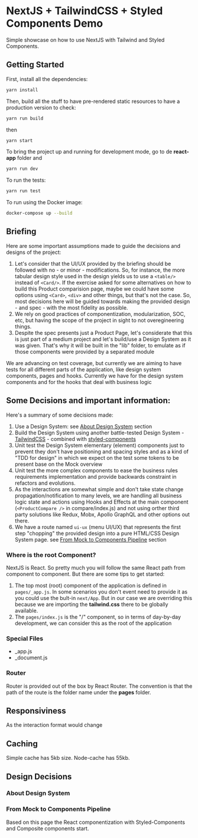 # NextJS + TailwindCSS + Styled Components Demo

Simple showcase on how to use NextJS with Tailwind and Styled Components.

## Getting Started

First, install all the dependencies:
```bash
yarn install
```

Then, build all the stuff to have pre-rendered static resources to have a production version to check:
```bash
yarn run build
```
then
```bash
yarn start
```

To bring the project up and running for development mode, go to de **react-app** folder and
```bash
yarn run dev
```

To run the tests:
```bash
yarn run test
```


To run using the Docker image:
```bash
docker-compose up --build
```


## Briefing

Here are some important assumptions made to guide the decisions and designs of the project:
1. Let's consider that the UI/UX provided by the briefing should be followed with no - or minor - modifications. So, for instance, the more tabular design style used in the design yields us to use a `<table/>` instead of `<Card/>`. If the exercise asked for some alternatives on how to build this Product comparision page, maybe we could have some options using `<Card>`, `<div>` and other things, but that's not the case. So, most decisions here will be guided towards making the provided design - and spec - with the most fidelity as possible.
1. We rely on good practices of componentization, modularization, SOC, etc, but having the scope of the project in sight to not overegineering things.
1. Despite the spec presents just a Product Page, let's considerate that this is just part of a medium project and let's build/use a Design System as it was given. That's why it will be built in the "lib" folder, to emulate as if those components were provided by a separated module

We are advancing on test coverage, but currently we are aiming to have tests for all different parts of the application, like design system components, pages and hooks. Currently we have for the design system components and for the hooks that deal with business logic


## Some Decisions and important information:

Here's a summary of some decisions made: 
1. Use a Design System: see [About Design System]() section
1. Build the Design System using another battle-tested Design System - [TailwindCSS](https://tailwindcss.com/docs) - combined with [styled-components](https://styled-components.com/)
1. Unit test the Design System elementary (element) components just to prevent they don't have positioning and spacing styles and as a kind of "TDD for design" in which we expect on the test some tokens to be present base on the Mock overview
1. Unit test the more complex components to ease the business rules requirements implementation and provide backwards constraint in refactors and evolutions.
1. As the interactions are somewhat simple and don't take state change propagation/notification to many levels, we are handling all business logic state and actions using Hooks and Effects at the main component (`<ProductCompare />` in compare/index.js) and not using orther third party solutions like Redux, Mobx, Apollo GraphQL and other options out there.
1. We have a route named `ui-ux` (menu UI/UX) that represents the first step "chopping" the provided design into a pure HTML/CSS Design System page. see [From Mock to Components Pipeline]() section


### Where is the root Component?

NextJS is React. So pretty much you will follow the same React path from component to component. But there are some tips to get started:
1. The top most (root) component of the application is defined in `pages/_app.js`. In some scenarios you don't event need to provide it as you could use the bult-in `next/App`. But in our case we are overriding this because we are importing the **tailwind.css** there to be globally available.
1. The `pages/index.js` is the "/" component, so in terms of day-by-day development, we can consider this as the root of the application


### Special Files

- _app.js
- _document.js

### Router

Router is provided out of the box by React Router. The convention is that the path of the route is the folder name under the **pages** folder.


## Responsiviness

As the interaction format would change 


## Caching

Simple cache has 5kb size. Node-cache has 55kb.


## Design Decisions


### About Design System


### From Mock to Components Pipeline

Based on this page the React componentization with Styled-Components and Composite components start.